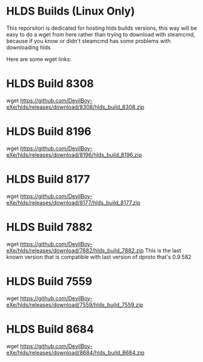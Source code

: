 # HLDS Builds (Linux Only)

This reporsitori is dedicated for hosting hlds builds versions, this way will be easy to do a wget from here 
rather than trying to download with steamcmd, because if you know or didn't steamcmd has some problems with downloading hlds

Here are some wget links:

# HLDS Build 8308
wget https://github.com/DevilBoy-eXe/hlds/releases/download/8308/hlds_build_8308.zip
# HLDS Build 8196
wget https://github.com/DevilBoy-eXe/hlds/releases/download/8196/hlds_build_8196.zip
# HLDS Build 8177
wget https://github.com/DevilBoy-eXe/hlds/releases/download/8177/hlds_build_8177.zip
# HLDS Build 7882
wget https://github.com/DevilBoy-eXe/hlds/releases/download/7882/hlds_build_7882.zip
This is the last known version that is compatible with last version of dproto that's 0.9.582
# HLDS Build 7559
wget https://github.com/DevilBoy-eXe/hlds/releases/download/7559/hlds_build_7559.zip
# HLDS Build 8684
wget https://github.com/DevilBoy-eXe/hlds/releases/download/8684/hlds_build_8684.zip
